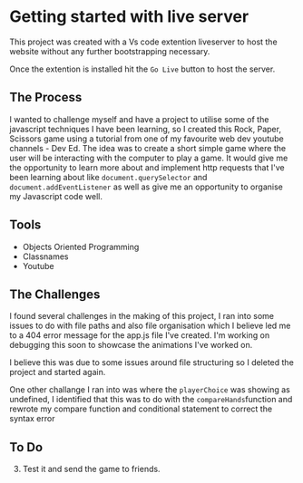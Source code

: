 # Getting started with live server

This project was created with a Vs code extention liveserver to host the website without any further bootstrapping necessary.

Once the extention is installed hit the `Go Live` button to host the server.

## The Process

I wanted to challenge myself and have a project to utilise some of the javascript techniques I have been learning, so I created this Rock, Paper, Scissors game using a tutorial from one of my favourite web dev youtube channels - Dev Ed. The idea was to create a short simple game where the user will be interacting with the computer to play a game. It would give me the opportunity to learn more about and implement http requests that I've been learning about like `document.querySelector` and `document.addEventListener` as well as give me an opportunity to organise my Javascript code well.

## Tools

- Objects Oriented Programming
- Classnames
- Youtube

## The Challenges

I found several challenges in the making of this project, I ran into some issues to do with file paths and also file organisation which I believe led me to a 404 error message for the app.js file I've created. I'm working on debugging this soon to showcase the animations I've worked on.

I believe this was due to some issues around file structuring so I deleted the project and started again.

One other challange I ran into was where the `playerChoice` was showing as undefined, I identified that this was to do with the `compareHands`function and rewrote my compare function and conditional statement to correct the syntax error

## To Do

3. Test it and send the game to friends.
